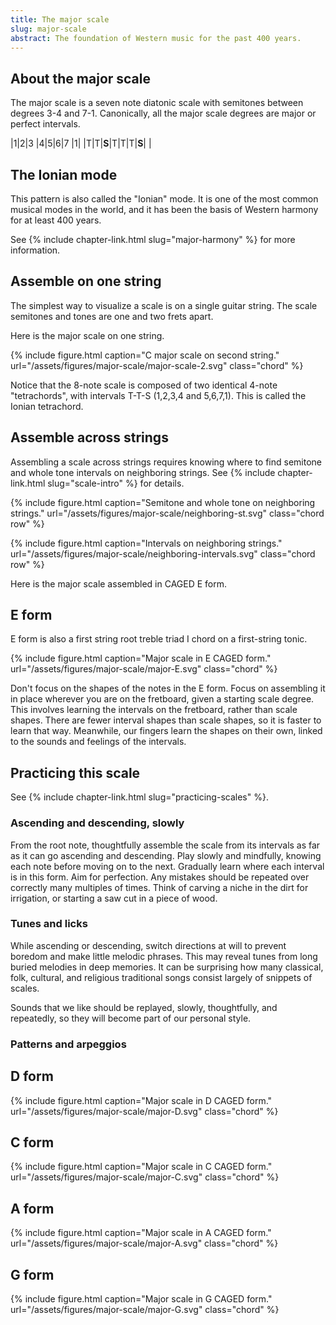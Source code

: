 ```yaml
---
title: The major scale
slug: major-scale
abstract: The foundation of Western music for the past 400 years. 
---
```


## About the major scale

The major scale is a seven note diatonic scale 
with semitones between degrees 3-4 and 7-1.
Canonically, all the major scale degrees are major or perfect intervals. 

<div class="table-wrapper" markdown="block">

|1|2|3    |4|5|6|7    |1|
|T|T|**S**|T|T|T|**S**| |

</div>

## The Ionian mode

This pattern is also called the "Ionian" mode.
It is one of the most common musical modes in the world,
and it has been the basis of Western harmony for at least 400 years. 

See {% include chapter-link.html slug="major-harmony" %} for more information.

## Assemble on one string

The simplest way to visualize a scale is on a single guitar string.
The scale semitones and tones are one and two frets apart.

Here is the major scale on one string. 

{% include figure.html
    caption="C major scale on second string."
    url="/assets/figures/major-scale/major-scale-2.svg"
    class="chord"
%}

Notice that the 8-note scale 
is composed of two identical 4-note "tetrachords",
with intervals T-T-S (1,2,3,4 and 5,6,7,1).
This is called the Ionian tetrachord.

## Assemble across strings

Assembling a scale across strings requires knowing where to find semitone and whole tone intervals on neighboring strings.
See {% include chapter-link.html slug="scale-intro" %} for details.

{% include figure.html
    caption="Semitone and whole tone on neighboring strings."
    url="/assets/figures/major-scale/neighboring-st.svg"
    class="chord row"
%}

{% include figure.html
    caption="Intervals on neighboring strings."
    url="/assets/figures/major-scale/neighboring-intervals.svg"
    class="chord row"
%}

Here is the major scale assembled in CAGED E form.

## E form

E form is also a first string root treble triad 
I chord on a first-string tonic.

{% include figure.html
    caption="Major scale in E CAGED form."
    url="/assets/figures/major-scale/major-E.svg"
    class="chord"
%}

Don't focus on the shapes of the notes in the E form.
Focus on assembling it in place wherever you are on the fretboard,
given a starting scale degree.
This involves learning the intervals on the fretboard,
rather than scale shapes.
There are fewer interval shapes than scale shapes,
so it is faster to learn that way.
Meanwhile,
our fingers learn the shapes on their own,
linked to the sounds and feelings of the intervals. 

## Practicing this scale

See {% include chapter-link.html slug="practicing-scales" %}.

### Ascending and descending, slowly

From the root note,
thoughtfully assemble the scale from its intervals
as far as it can go ascending and descending.
Play slowly and mindfully,
knowing each note before moving on to the next.
Gradually learn where each interval is in this form.
Aim for perfection.
Any mistakes should be repeated over correctly many multiples of times.
Think of carving a niche in the dirt for irrigation,
or starting a saw cut in a piece of wood.

### Tunes and licks

While ascending or descending,
switch directions at will to prevent boredom and make little melodic phrases.
This may reveal tunes from long buried melodies in deep memories.
It can be surprising how many classical, 
folk, cultural,
and religious traditional songs 
consist largely of snippets of scales.

Sounds that we like should be replayed,
slowly, thoughtfully, and repeatedly,
so they will become part of our personal style.

### Patterns and arpeggios



## D form

{% include figure.html
    caption="Major scale in D CAGED form."
    url="/assets/figures/major-scale/major-D.svg"
    class="chord"
%}

## C form

{% include figure.html
    caption="Major scale in C CAGED form."
    url="/assets/figures/major-scale/major-C.svg"
    class="chord"
%}

## A form

{% include figure.html
    caption="Major scale in A CAGED form."
    url="/assets/figures/major-scale/major-A.svg"
    class="chord"
%}

## G form

{% include figure.html
    caption="Major scale in G CAGED form."
    url="/assets/figures/major-scale/major-G.svg"
    class="chord"
%}

